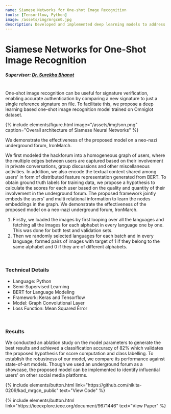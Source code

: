 ```yaml
---
name: Siamese Networks for One-shot Image Recognition
tools: [Tensorflow, Python]
image: /assets/img/mrgcn0.jpg
description: Developed and implemented deep learning models to address the one-shot image recognition problem using the omniglot dataset.
---
```

# Siamese Networks for One-Shot Image Recognition
##### Supervisor: <a href = "https://universe.bits-pilani.ac.in/pilani/surekha/Profile"> Dr. Surekha Bhanot</a>

<br>
One-shot image recognition can be useful for signature verification, enabling accurate authentication by comparing a new signature to just a single reference signature on file. To facilitate this, we propose a deep learning based
one-shot image recognition model trained on Omniglot dataset.

{% include elements/figure.html image="/assets/img/snn.png" caption="Overall architecture of Siamese Neural Networks" %}

  We demonstrate the effectiveness of the proposed model on a neo-nazi underground forum, IronMarch. </p>
  We first modeled the hackforum into a homogeneous graph of users, where the multiple edges between users are captured based on their involvement in private conversations, group discussions and other miscellaneous activities. 
  In addition, we also encode the textual content shared among users' in form of distributed feature representation generated from BERT.
  To obtain ground truth labels for training data, we propose a hypothesis to calculate the scores for each user based on the quality and quantity of their involvement in the underground forum. 
  The proposed framework jointly embeds the users' and multi relational information to learn the nodes embeddings in the graph. 
  We demonstrate the effectiveness of the proposed model on a neo-nazi underground forum, IronMarch.

  1. Firstly, we loaded the images by first looping over all the languages and fetching all the images for each alphabet in every language one by one. This was done for both test and validation sets.
  2. Then we randomly selected languages for each batch and in every language, formed pairs of images with target of 1 if they belong to the same alphabet and 0 if they are of different alphabets.


<br>

### Technical Details
<ul>
<li>Language: Python</li>
<li>Semi-Supervised Learning </li>
<li>BERT for Language Modeling</li>
<li>Framework: Keras and Tensorflow</li>
<li>Model: Graph Convolutional Layer</li>
<li>Loss Function: Mean Squared Error</li>
</ul>

<br>

### Results
We conducted an ablation study on the model
  parameters to generate the best results and achieved
  a classification accuracy of 82% which validates the
  proposed hypothesis for score computation and class
  labelling. To establish the robustness of our model, we
  compare its performance against state-of-art models.
  Though we used an underground forum as a showcase,
  the proposed model can be implemented to identify
  influential users' on other social media platforms.

<p class="text-center">
{% include elements/button.html link="https://github.com/nikita-0209/kad_mrgcn_public" text="View Code" %}
</p>

<p class="text-center">
{% include elements/button.html link="https://ieeexplore.ieee.org/document/9671446" text="View Paper" %}
</p>
